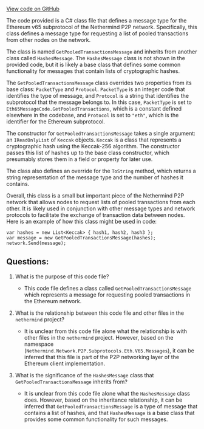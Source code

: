 [View code on GitHub](https://github.com/nethermindeth/nethermind/Nethermind.Network/P2P/Subprotocols/Eth/V65/Messages/GetPooledTransactionsMessage.cs)

The code provided is a C# class file that defines a message type for the Ethereum v65 subprotocol of the Nethermind P2P network. Specifically, this class defines a message type for requesting a list of pooled transactions from other nodes on the network.

The class is named `GetPooledTransactionsMessage` and inherits from another class called `HashesMessage`. The `HashesMessage` class is not shown in the provided code, but it is likely a base class that defines some common functionality for messages that contain lists of cryptographic hashes.

The `GetPooledTransactionsMessage` class overrides two properties from its base class: `PacketType` and `Protocol`. `PacketType` is an integer code that identifies the type of message, and `Protocol` is a string that identifies the subprotocol that the message belongs to. In this case, `PacketType` is set to `Eth65MessageCode.GetPooledTransactions`, which is a constant defined elsewhere in the codebase, and `Protocol` is set to `"eth"`, which is the identifier for the Ethereum subprotocol.

The constructor for `GetPooledTransactionsMessage` takes a single argument: an `IReadOnlyList` of `Keccak` objects. `Keccak` is a class that represents a cryptographic hash using the Keccak-256 algorithm. The constructor passes this list of hashes up to the base class constructor, which presumably stores them in a field or property for later use.

The class also defines an override for the `ToString` method, which returns a string representation of the message type and the number of hashes it contains.

Overall, this class is a small but important piece of the Nethermind P2P network that allows nodes to request lists of pooled transactions from each other. It is likely used in conjunction with other message types and network protocols to facilitate the exchange of transaction data between nodes. Here is an example of how this class might be used in code:

```
var hashes = new List<Keccak> { hash1, hash2, hash3 };
var message = new GetPooledTransactionsMessage(hashes);
network.Send(message);
```
## Questions: 
 1. What is the purpose of this code file?
    - This code file defines a class called `GetPooledTransactionsMessage` which represents a message for requesting pooled transactions in the Ethereum network.

2. What is the relationship between this code file and other files in the `nethermind` project?
    - It is unclear from this code file alone what the relationship is with other files in the `nethermind` project. However, based on the namespace (`Nethermind.Network.P2P.Subprotocols.Eth.V65.Messages`), it can be inferred that this file is part of the P2P networking layer of the Ethereum client implementation.

3. What is the significance of the `HashesMessage` class that `GetPooledTransactionsMessage` inherits from?
    - It is unclear from this code file alone what the `HashesMessage` class does. However, based on the inheritance relationship, it can be inferred that `GetPooledTransactionsMessage` is a type of message that contains a list of hashes, and that `HashesMessage` is a base class that provides some common functionality for such messages.